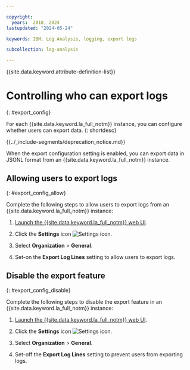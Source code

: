 ```yaml
---

copyright:
  years:  2018, 2024
lastupdated: "2024-05-24"

keywords: IBM, Log Analysis, logging, export logs

subcollection: log-analysis

---
```


{{site.data.keyword.attribute-definition-list}}


# Controlling who can export logs
{: #export_config}

For each {{site.data.keyword.la_full_notm}} instance, you can configure whether users can export data.
{: shortdesc}


{{../_include-segments/deprecation_notice.md}}

When the export configuration setting is enabled, you can export data in JSONL format from an {{site.data.keyword.la_full_notm}} instance.


## Allowing users to export logs
{: #export_config_allow}

Complete the following steps to allow users to export logs from an {{site.data.keyword.la_full_notm}} instance:

1. [Launch the {{site.data.keyword.la_full_notm}} web UI](/docs/log-analysis?topic=log-analysis-launch).

2. Click the **Settings** icon ![Settings icon](../images/admin.png).

3. Select **Organization** &gt; **General**.

4. Set-on the **Export Log Lines** setting to allow users to export logs.



## Disable the export feature
{: #export_config_disable}

Complete the following steps to disable the export feature in an {{site.data.keyword.la_full_notm}} instance:

1. [Launch the {{site.data.keyword.la_full_notm}} web UI](/docs/log-analysis?topic=log-analysis-launch).

2. Click the **Settings** icon ![Settings icon](../images/admin.png).

3. Select **Organization** &gt; **General**.

4. Set-off the **Export Log Lines** setting to prevent users from exporting logs.

